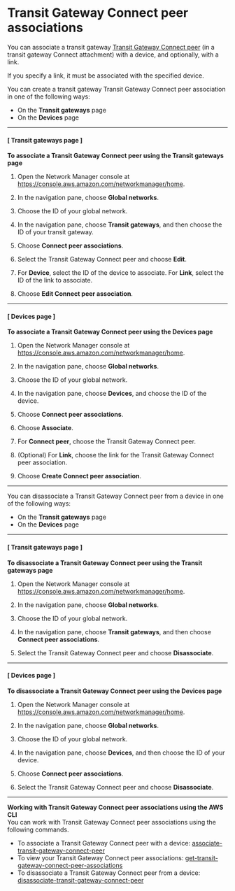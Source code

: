 # Transit Gateway Connect peer associations<a name="connect-peer-association"></a>

You can associate a transit gateway [Transit Gateway Connect peer](tgw-connect.md) \(in a transit gateway Connect attachment\) with a device, and optionally, with a link\.

 If you specify a link, it must be associated with the specified device\.

You can create a transit gateway Transit Gateway Connect peer association in one of the following ways:
+ On the **Transit gateways** page
+ On the **Devices** page

------
#### [ Transit gateways page ]

**To associate a Transit Gateway Connect peer using the Transit gateways page**

1. Open the Network Manager console at [https://console\.aws\.amazon\.com/networkmanager/home](https://console.aws.amazon.com/networkmanager/home)\.

1. In the navigation pane, choose **Global networks**\.

1. Choose the ID of your global network\.

1. In the navigation pane, choose **Transit gateways**, and then choose the ID of your transit gateway\.

1. Choose **Connect peer associations**\.

1. Select the Transit Gateway Connect peer and choose **Edit**\.

1. For **Device**, select the ID of the device to associate\. For **Link**, select the ID of the link to associate\.

1. Choose **Edit Connect peer association**\.

------
#### [ Devices page ]

**To associate a Transit Gateway Connect peer using the Devices page**

1. Open the Network Manager console at [https://console\.aws\.amazon\.com/networkmanager/home](https://console.aws.amazon.com/networkmanager/home)\.

1. In the navigation pane, choose **Global networks**\.

1. Choose the ID of your global network\.

1. In the navigation pane, choose **Devices**, and choose the ID of the device\.

1. Choose **Connect peer associations**\.

1. Choose **Associate**\.

1. For **Connect peer**, choose the Transit Gateway Connect peer\.

1. \(Optional\) For **Link**, choose the link for the Transit Gateway Connect peer association\.

1. Choose **Create Connect peer association**\.

------

You can disassociate a Transit Gateway Connect peer from a device in one of the following ways:
+ On the **Transit gateways** page
+ On the **Devices** page

------
#### [ Transit gateways page ]

**To disassociate a Transit Gateway Connect peer using the Transit gateways page**

1. Open the Network Manager console at [https://console\.aws\.amazon\.com/networkmanager/home](https://console.aws.amazon.com/networkmanager/home)\.

1. In the navigation pane, choose **Global networks**\.

1. Choose the ID of your global network\.

1. In the navigation pane, choose **Transit gateways**, and then choose **Connect peer associations**\.

1. Select the Transit Gateway Connect peer and choose **Disassociate**\.

------
#### [ Devices page ]

**To disassociate a Transit Gateway Connect peer using the Devices page**

1. Open the Network Manager console at [https://console\.aws\.amazon\.com/networkmanager/home](https://console.aws.amazon.com/networkmanager/home)\.

1. In the navigation pane, choose **Global networks**\.

1. Choose the ID of your global network\.

1. In the navigation pane, choose **Devices**, and then choose the ID of your device\.

1. Choose **Connect peer associations**\.

1. Select the Transit Gateway Connect peer and choose **Disassociate**\.

------

**Working with Transit Gateway Connect peer associations using the AWS CLI**  
You can work with Transit Gateway Connect peer associations using the following commands\.
+ To associate a Transit Gateway Connect peer with a device: [associate\-transit\-gateway\-connect\-peer](https://docs.aws.amazon.com/cli/latest/reference/networkmanager/associate-transit-gateway-connect-peer.html)
+ To view your Transit Gateway Connect peer associations: [get\-transit\-gateway\-connect\-peer\-associations](https://docs.aws.amazon.com/cli/latest/reference/networkmanager/get-transit-gateway-connect-peer-associations.html)
+ To disassociate a Transit Gateway Connect peer from a device: [disassociate\-transit\-gateway\-connect\-peer](https://docs.aws.amazon.com/cli/latest/reference/networkmanager/disassociate-transit-gateway-connect-peer.html)